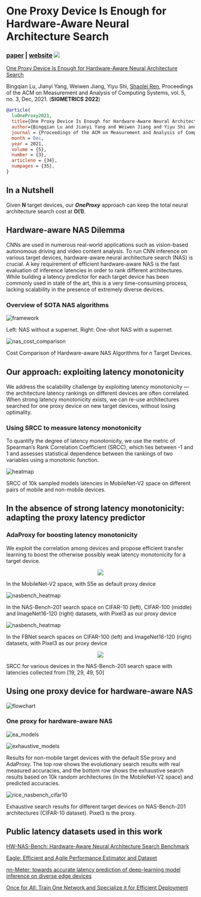 # One Proxy Device Is Enough for Hardware-Aware Neural Architecture Search

### [paper](https://arxiv.org/abs/2111.01203) | [website](https://ren-research.github.io/OneProxy/) [![](https://colab.research.google.com/assets/colab-badge.svg)](https://colab.research.google.com/github/Ren-Research/OneProxy/blob/main/example.ipynb)

[One Proxy Device Is Enough for Hardware-Aware Neural Architecture Search](https://arxiv.org/)

Bingqian Lu, Jianyi Yang, Weiwen Jiang, Yiyu Shi, [Shaolei Ren](https://intra.ece.ucr.edu/~sren/), Proceedings of the ACM on Measurement and Analysis of Computing Systems, vol. 5, no. 3, Dec, 2021. (**SIGMETRICS 2022**)

```BibTex
@article{
  luOneProxy2021,
  title={One Proxy Device Is Enough for Hardware-Aware Neural Architecture Search},
  author={Bingqian Lu and Jianyi Yang and Weiwen Jiang and Yiyu Shi and Shaolei Ren},
  journal = {Proceedings of the ACM on Measurement and Analysis of Computing Systems}, 
  month = Dec,
  year = 2021,
  volume = {5}, 
  number = {3},
  articleno = {34}, 
  numpages = {35},
}
```

## In a Nutshell

Given **N** target devices, our **_OneProxy_** approach can keep the total neural architecture search cost at **O(1)**.

## Hardware-aware NAS Dilemma

CNNs are used in numerous real-world applications such as vision-based autonomous driving and video content analysis. To run CNN inference on various target devices, hardware-aware neural architecture search (NAS) is crucial. A key requirement of efficient hardware-aware NAS is the fast evaluation of inference latencies in order to rank different architectures. While building a latency predictor for each target device has been commonly used in state of the art, this is a very time-consuming process, lacking scalability in the presence of extremely diverse devices.


### Overview of SOTA NAS algorithms

![framework](./images/sota.jpg)

Left: NAS without a supernet. Right: One-shot NAS with a supernet.


![nas_cost_comparison](./images/nas_cost_comparison.jpg)

Cost Comparison of Hardware-aware NAS Algorithms for 𝑛 Target Devices.


## Our approach: exploiting latency monotonicity

We address the scalability challenge by exploiting latency monotonicity — the architecture latency rankings on different devices are often correlated. When strong latency monotonicity exists, we can re-use architectures searched for one proxy device on new target devices, without losing optimality.

### Using SRCC to measure latency monotonicity

To quantify the degree of latency monotonicity, we use the metric of Spearman’s Rank Correlation Coefficient (SRCC), which lies between -1 and 1 and assesses statistical dependence between the rankings of two variables using a monotonic function. 


![heatmap](./images/heatmap1.jpg)

SRCC of 10k sampled models latencies in MobileNet-V2 space on different pairs of mobile and non-mobile devices.


## In the absence of strong latency monotonicity: adapting the proxy latency predictor

### AdaProxy for boosting latency monotonicity

We exploit the correlation among devices and propose efficient transfer learning to boost the otherwise possibly weak latency monotonicity for a target device.

<p align="center">
  <img src="./images/heatmap_s5e_cross.jpg">
</p>

In the MobileNet-V2 space, with S5e as default proxy device


![nasbench_heatmap](./images/nasbench_heatmap.jpg)

In the NAS-Bench-201 search space on CIFAR-10 (left), CIFAR-100 (middle) and ImageNet16-120 (right) datasets, with Pixel3 as our proxy device


![nasbench_heatmap](./images/nasbench_heatmap.jpg)

In the FBNet search spaces on CIFAR-100 (left) and ImageNet16-120 (right) datasets, with Pixel3 as our proxy device


<p align="center">
  <img src="./images/heatmap_rice_eagle.jpg">
</p>

SRCC for various devices in the NAS-Bench-201 search space with latencies collected from [19, 29, 49, 50]


## Using one proxy device for hardware-aware NAS

![flowchart](./images/flowchart.jpg)


### One proxy for hardware-aware NAS

![ea_models](./images/ea_models.jpg)

![exhaustive_models](./images/exhaustive_models.jpg)

Results for non-mobile target devices with the default S5e proxy and AdaProxy. The top row shows the evolutionary search results with real measured accuracies, and the bottom row shows the exhaustive search results based on 10k random architectures (in the MobileNet-V2 space) and predicted accuracies.

![rice_nasbench_cifar10](./images/rice_nasbench_cifar10.jpg)

Exhaustive search results for different target devices on NAS-Bench-201 architectures (CIFAR-10 dataset). Pixel3 is the proxy.


## Public latency datasets used in this work

[HW-NAS-Bench: Hardware-Aware Neural Architecture Search Benchmark](https://github.com/RICE-EIC/HW-NAS-Bench)

[Eagle: Efficient and Agile Performance Estimator and Dataset](https://github.com/SamsungLabs/eagle)

[nn-Meter: towards accurate latency prediction of deep-learning model inference on diverse edge devices](https://github.com/microsoft/nn-Meter)

[Once for All: Train One Network and Specialize it for Efficient Deployment](https://github.com/mit-han-lab/once-for-all)
